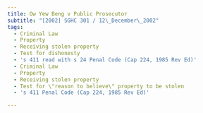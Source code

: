 ```yaml
---
title: Ow Yew Beng v Public Prosecutor
subtitle: "[2002] SGHC 301 / 12\_December\_2002"
tags:
  - Criminal Law
  - Property
  - Receiving stolen property
  - Test for dishonesty
  - 's 411 read with s 24 Penal Code (Cap 224, 1985 Rev Ed)'
  - Criminal Law
  - Property
  - Receiving stolen property
  - Test for \"reason to believe\" property to be stolen
  - 's 411 Penal Code (Cap 224, 1985 Rev Ed)'

---
```


